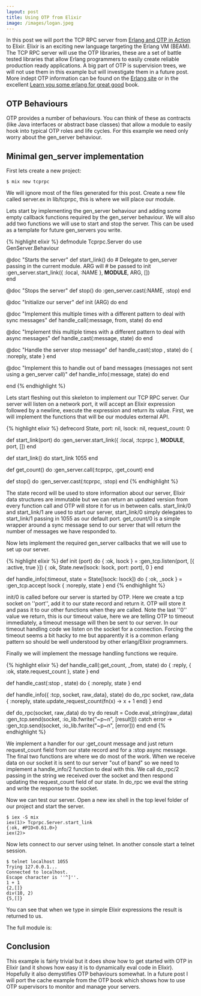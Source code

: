 ```yaml
---
layout: post
title: Using OTP from Elixir
image: /images/logan.jpeg
---
```


In this post we will port the TCP RPC server from [Erlang and OTP in Action](http://manning.com/logan/) to Elixir. Elixir is an exciting new language targeting the Erlang VM (BEAM). The TCP RPC server will use the OTP libraries, these are a set of battle tested libraries that allow Erlang programmers to easily create reliable production ready applications. A big part of OTP is supervision trees, we will not use them in this example but will investigate them in a future post. More indept OTP information can be found on the [Erlang site](http://www.erlang.org/doc/design_principles/des_princ.html) or in the excellent [Learn you some erlang for great good](http://learnyousomeerlang.com/what-is-otp) book.

## OTP Behaviours

OTP provides a number of behaviours. You can think of these as contracts (like Java interfaces or abstract base classes) that allow a module to easily hook into typical OTP roles and life cycles. For this example we need only worry about the gen_server behaviour.

## Minimal gen_server implementation

First lets create a new project:

    $ mix new tcprpc

We will ignore most of the files generated for this post. Create a new file called server.ex in lib/tcprpc, this is where we will place our module.

Lets start by implementing the gen_server behaviour and adding some empty callback functions required by the gen_server behaviour. We will also add two functions we will use to start and stop the server. This can be used as a template for future gen_servers you write.

{% highlight elixir %}
defmodule Tcprpc.Server do
  use GenServer.Behaviour

  @doc "Starts the server"
  def start_link() do
    # Delegate to gen_server passing in the current module. ARG will
    # be passed to init
    :gen_server.start_link({ :local, :NAME }, __MODULE__, ARG, [])  
  end

  @doc "Stops the server"
  def stop() do
    :gen_server.cast(:NAME, :stop)
  end

  @doc "Initialize our server"
  def init (ARG) do
  end

  @doc "Implement this multiple times with a different pattern to deal
  with sync messages"
  def handle_call(:message, from, state) do 
  end

  @doc "Implement this multiple times with a different pattern to deal
  with async messages"
  def handle_cast(:message, state) do
  end

  @doc "Handle the server stop message"
  def handle_cast(:stop , state) do
    { :noreply, state }
  end

  @doc "Implement this to handle out of band messages (messages not
  sent using a gen_server call)"
  def handle_info(:message, state) do
  end

end
{% endhighlight %}

Lets start fleshing out this skeleton to implement our TCP RPC server. Our server will listen on a network port, it will accept an Elixir expression followed by a newline, execute the expression and return its value. First, we will implement the functions that will be our modules external API.

{% highlight elixir %}
  defrecord State, port: nil, lsock: nil, request_count: 0

  def start_link(port) do
    :gen_server.start_link({ :local, :tcprpc }, __MODULE__, port, [])
  end

  def start_link() do
    start_link 1055
  end

  def get_count() do
    :gen_server.call(:tcprpc, :get_count)
  end

  def stop() do
    :gen_server.cast(:tcprpc, :stop)
  end
{% endhighlight %}

The state record will be used to store information about our server, Elixir data structures are immutable but we can return an updated version from every function call and OTP will store it for us in between calls. start_link/0 and start_link/1 are used to start our server, start_link/0 simply delegates to start_link/1 passing in 1055 as our default port. get_count/0 is a simple wrapper around a sync message send to our server that will return the number of messages we have responded to.

Now lets implement the required gen_server callbacks that we will use to set up our server.

{% highlight elixir %}
  def init (port) do
    { :ok, lsock } = :gen_tcp.listen(port, [{ :active, true }])
    { :ok, State.new(lsock: lsock, port: port), 0 }
  end

  def handle_info(:timeout, state = State[lsock: lsock]) do
    { :ok, _sock } = :gen_tcp.accept lsock
    { :noreply, state }
  end
{% endhighlight %}

init/0 is called before our server is started by OTP. Here we create a tcp socket on ''port'', add it to our state record and return it. OTP will store it and pass it to our other functions when they are called. Note the last ''0'' value we return, this is our timeout value, here we are telling OTP to timeout immediately, a timeout message will then be sent to our server. In our timeout handling code we listen on the socket for a connection. Forcing the timeout seems a bit hacky to me but apparently it is a common erlang pattern so should be well understood by other erlang/Elixir programmers.

Finally we will implement the message handling functions we require.

{% highlight elixir %}
  def handle_call(:get_count, _from, state) do 
    { :reply, { :ok, state.request_count }, state }
  end

  def handle_cast(:stop , state) do
    { :noreply, state }
  end

  def handle_info({ :tcp, socket, raw_data}, state) do
    do_rpc socket, raw_data
    { :noreply, state.update_request_count(fn(x) -> x + 1 end) }
  end

  def do_rpc(socket, raw_data) do
    try do
      result = Code.eval_string(raw_data)
      :gen_tcp.send(socket, :io_lib.fwrite("~p~n", [result]))
    catch
      error -> :gen_tcp.send(socket, :io_lib.fwrite("~p~n", [error]))
    end
  end
{% endhighlight %}

We implement a handler for our :get_count message and just return request_count field from our state record and for a :stop async message. The final two functions are where we do most of the work. When we receive data on our socket it is sent to our server "out of band" so we need to implement a handle_info/2 function to deal with this. We call do_rpc/2 passing in the string we received over the socket and then respond updating the request_count field of our state. In do_rpc we eval the string and write the response to the socket.

Now we can test our server. Open a new iex shell in the top level folder of our project and start the server.

    $ iex -S mix
    iex(1)> Tcprpc.Server.start_link
    {:ok, #PID<0.61.0>}
    iex(2)>

Now lets connect to our server using telnet. In another console start a telnet session.

    $ telnet localhost 1055
    Trying 127.0.0.1...
    Connected to localhost.
    Escape character is ''^]''.
    1 + 1
    {2,[]}
    div(10, 2)
    {5,[]}

You can see that when we type in simple Elixir expressions the result is returned to us.

The full module is:

<script src="https://gist.github.com/prio/8290780.js"></script>

## Conclusion

This example is fairly trivial but it does show how to get started with OTP in Elixir (and it shows how easy it is to dynamically eval code in Elixir). Hopefully it also demystifies OTP behaviours somewhat. In a future post I will port the cache example from the OTP book which shows how to use OTP supervisors to monitor and manage your servers.
